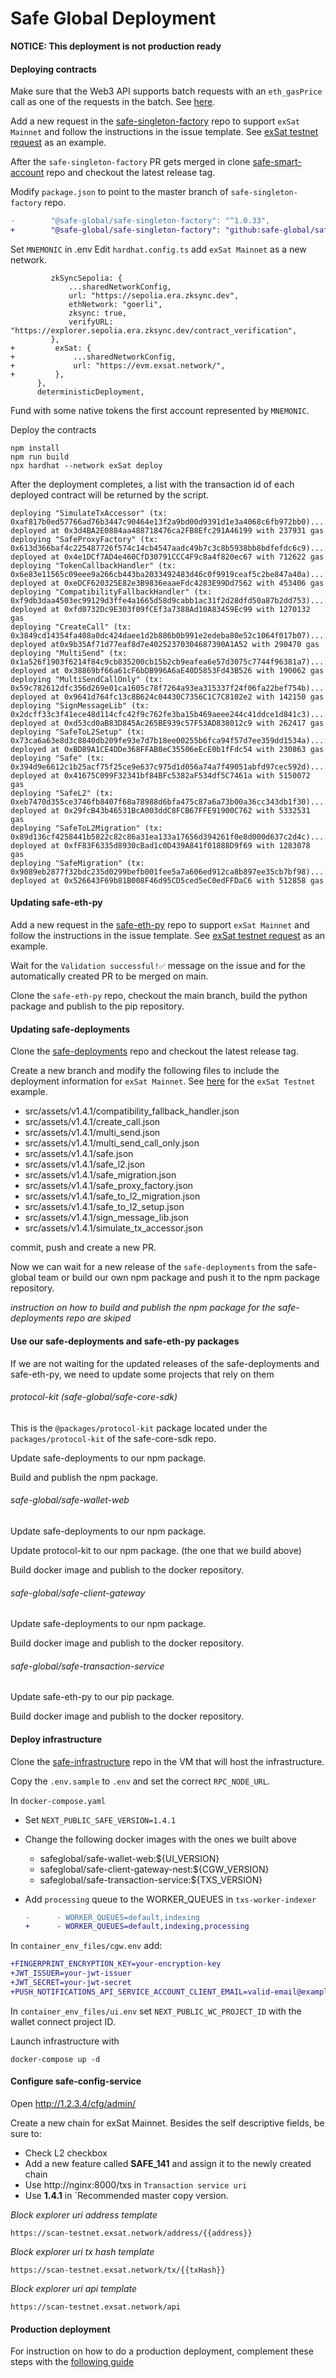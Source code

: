 # Safe Global Deployment

**NOTICE: This deployment is not production ready**

#### Deploying contracts

Make sure that the Web3 API supports batch requests with an `eth_gasPrice` call as one of the requests in the batch. See [here](https://github.com/eosnetworkfoundation/eos-evm-node/pull/340).

Add a new request in the [safe-singleton-factory](https://github.com/safe-global/safe-singleton-factory/issues/new?assignees=&labels=new-chain&projects=&template=new_chain.yml&title=%5BNew+chain%5D%3A+) repo to support `exSat Mainnet` and follow the instructions in the issue template. See [exSat testnet request](https://github.com/safe-global/safe-singleton-factory/issues/817) as an example.

After the `safe-singleton-factory` PR gets merged in clone [safe-smart-account](https://github.com/safe-global/safe-smart-account) repo and checkout the latest release tag.

Modify `package.json` to point to the master branch of `safe-singleton-factory` repo.

```diff
-        "@safe-global/safe-singleton-factory": "^1.0.33",
+        "@safe-global/safe-singleton-factory": "github:safe-global/safe-singleton-factory#main",
```

Set `MNEMONIC` in .env
Edit `hardhat.config.ts` add `exSat Mainnet` as a new network.

```diff=
         zkSyncSepolia: {
             ...sharedNetworkConfig,
             url: "https://sepolia.era.zksync.dev",
             ethNetwork: "goerli",
             zksync: true,
             verifyURL: "https://explorer.sepolia.era.zksync.dev/contract_verification",
         },
+         exSat: {
+             ...sharedNetworkConfig,
+             url: "https://evm.exsat.network/",
+         },
      },
      deterministicDeployment,
```

Fund with some native tokens the first account represented by `MNEMONIC`.

Deploy the contracts

```bash=
npm install
npm run build
npx hardhat --network exSat deploy
```

After the deployment completes, a list with the transaction id of each deployed contract will be returned by the script.

```bash=
deploying "SimulateTxAccessor" (tx: 0xaf817b0ed57766ad76b3447c90464e13f2a9bd00d9391d1e3a4068c6fb972bb0)...: deployed at 0x3d4BA2E0884aa488718476ca2FB8Efc291A46199 with 237931 gas
deploying "SafeProxyFactory" (tx: 0x613d366baf4c225487726f574c14cb4547aadc49b7c3c8b5938bb8bdfefdc6c9)...: deployed at 0x4e1DCf7AD4e460CfD30791CCC4F9c8a4f820ec67 with 712622 gas
deploying "TokenCallbackHandler" (tx: 0x6e83e11565c09eee9a266cb443ba2033492483d46c0f9919ceaf5c2be847a40a)...: deployed at 0xeDCF620325E82e3B9836eaaeFdc4283E99Dd7562 with 453406 gas
deploying "CompatibilityFallbackHandler" (tx: 0xf9db3daa4503ec99129d3ffe4a1665d58d9cabb1ac31f2d28dfd50a87b2dd753)...: deployed at 0xfd0732Dc9E303f09fCEf3a7388Ad10A83459Ec99 with 1270132 gas
deploying "CreateCall" (tx: 0x3849cd14354fa408a0dc424daee1d2b886b0b991e2edeba80e52c1064f017b07)...: deployed at0x9b35Af71d77eaf8d7e40252370304687390A1A52 with 290470 gas
deploying "MultiSend" (tx: 0x1a526f1903f6214f84c9cb835200cb15b2cb9eafea6e57d3075c7744f96381a7)...: deployed at 0x38869bf66a61cF6bDB996A6aE40D5853Fd43B526 with 190062 gas
deploying "MultiSendCallOnly" (tx: 0x59c782612dfc356d269e01ca1605c78f7264a93ea315337f24f06fa22bef754b)...: deployed at 0x9641d764fc13c8B624c04430C7356C1C7C8102e2 with 142150 gas
deploying "SignMessageLib" (tx: 0x2dcff33c3f41ece48d114cfc42f9c762fe3ba15b469aeee244c41ddce1d841c3)...: deployed at 0xd53cd0aB83D845Ac265BE939c57F53AD838012c9 with 262417 gas
deploying "SafeToL2Setup" (tx: 0x73ca6a63e8d3c8840db209fe93e7d7b18ee00255b6fca94f57d7ee359dd1534a)...: deployed at 0xBD89A1CE4DDe368FFAB0eC35506eEcE0b1fFdc54 with 230863 gas
deploying "Safe" (tx: 0x394d9e6612c1b25acf75f25ce9e637c975d1d056a74a7f49051abfd97cec592d)...: deployed at 0x41675C099F32341bf84BFc5382aF534df5C7461a with 5150072 gas
deploying "SafeL2" (tx: 0xeb7470d355ce3746fb8407f68a78988d6bfa475c87a6a73b00a36cc343db1f30)...: deployed at 0x29fcB43b46531BcA003ddC8FCB67FFE91900C762 with 5332531 gas
deploying "SafeToL2Migration" (tx: 0x89d136cf4258441b5822c82c86a31ea133a17656d394261f0e8d000d637c2d4c)...: deployed at 0xfF83F6335d8930cBad1c0D439A841f01888D9f69 with 1283078 gas
deploying "SafeMigration" (tx: 0x9089eb2877f32bdc235d0299befb001fee5a7a606ed912ca8b897ee35cb7bf98)...: deployed at 0x526643F69b81B008F46d95CD5ced5eC0edFFDaC6 with 512858 gas

```

#### Updating safe-eth-py

Add a new request in the [safe-eth-py](https://github.com/safe-global/safe-eth-py/issues/new?assignees=&labels=add-new-address&projects=&template=add_safe_address_new_chain.yml&title=%5BNew+chain%5D%3A+%7Bchain+name%7D) repo to support `exSat Mainnet` and follow the instructions in the issue template. See [exSat testnet request](https://github.com/safe-global/safe-eth-py/issues/1495) as an example.


Wait for the `Validation successful!✅` message on the issue and for the automatically created PR to be merged on main.

Clone the `safe-eth-py` repo, checkout the main branch, build the python package and publish to the pip repository.

#### Updating safe-deployments

Clone the [safe-deployments](https://github.com/safe-global/safe-deployments) repo and checkout the latest release tag.

Create a new branch and modify the following files to include the deployment information for `exSat Mainnet`. See [here](https://github.com/safe-global/safe-deployments/pull/905/files) for the `exSat Testnet` example.

* src/assets/v1.4.1/compatibility_fallback_handler.json
* src/assets/v1.4.1/create_call.json
* src/assets/v1.4.1/multi_send.json
* src/assets/v1.4.1/multi_send_call_only.json
* src/assets/v1.4.1/safe.json
* src/assets/v1.4.1/safe_l2.json
* src/assets/v1.4.1/safe_migration.json
* src/assets/v1.4.1/safe_proxy_factory.json
* src/assets/v1.4.1/safe_to_l2_migration.json
* src/assets/v1.4.1/safe_to_l2_setup.json
* src/assets/v1.4.1/sign_message_lib.json
* src/assets/v1.4.1/simulate_tx_accessor.json

commit, push and create a new PR.

Now we can wait for a new release of the `safe-deployments` from the safe-global team or build our own npm package and push it to the npm package repository.

_instruction on how to build and publish the npm package for the safe-deployments repo are skiped_

#### Use our safe-deployments and safe-eth-py packages

If we are not waiting for the updated releases of the safe-deployments and safe-eth-py, we need to update some projects that rely on them

###### protocol-kit (safe-global/safe-core-sdk)

This is the `@packages/protocol-kit` package located under the `packages/protocol-kit` of the safe-core-sdk repo.

Update safe-deployments to our npm package.

Build and publish the npm package.

###### safe-global/safe-wallet-web

Update safe-deployments to our npm package.

Update protocol-kit to our npm package. (the one that we build above)

Build docker image and publish to the docker repository.

###### safe-global/safe-client-gateway

Update safe-deployments to our npm package.

Build docker image and publish to the docker repository.

###### safe-global/safe-transaction-service

Update safe-eth-py to our pip package.

Build docker image and publish to the docker repository.

#### Deploy infrastructure

Clone the [safe-infrastructure](https://github.com/safe-global/safe-infrastructure) repo in the VM that will host the infrastructure.

Copy the `.env.sample` to `.env` and set the correct `RPC_NODE_URL`.

In `docker-compose.yaml`

 * Set `NEXT_PUBLIC_SAFE_VERSION=1.4.1`
 * Change the following docker images with the ones we built above
    * safeglobal/safe-wallet-web:${UI_VERSION}
    * safeglobal/safe-client-gateway-nest:${CGW_VERSION}
    * safeglobal/safe-transaction-service:${TXS_VERSION}
 * Add `processing` queue to the WORKER_QUEUES in `txs-worker-indexer`

    ```diff
    -      - WORKER_QUEUES=default,indexing
    +      - WORKER_QUEUES=default,indexing,processing
    ```

In `container_env_files/cgw.env` add:

```diff
+FINGERPRINT_ENCRYPTION_KEY=your-encryption-key
+JWT_ISSUER=your-jwt-issuer
+JWT_SECRET=your-jwt-secret
+PUSH_NOTIFICATIONS_API_SERVICE_ACCOUNT_CLIENT_EMAIL=valid-email@example.com
```

In `container_env_files/ui.env` set
`NEXT_PUBLIC_WC_PROJECT_ID` with the wallet connect project ID.

Launch infrastructure with 
```bash=
docker-compose up -d
```

#### Configure safe-config-service

Open http://1.2.3.4/cfg/admin/

Create a new chain for exSat Mainnet.
Besides the self descriptive fields, be sure to:
* Check L2 checkbox
* Add a new feature called **SAFE_141** and assign it to the newly created chain
* Use http://nginx:8000/txs in `Transaction service uri`
* Use **1.4.1** in `Recommended master copy version.


_Block explorer uri address template_
```
https://scan-testnet.exsat.network/address/{{address}}
```

_Block explorer uri tx hash template_
```
https://scan-testnet.exsat.network/tx/{{txHash}}
```
_Block explorer uri api template_
```
https://scan-testnet.exsat.network/api
```

#### Production deployment

For instruction on how to do a production deployment, complement these steps with the [following guide](https://github.com/safe-global/safe-infrastructure/blob/main/docs/running_production.md)
